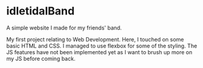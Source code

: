 # idletidalBand
A simple website I made for my friends' band.

My first project relating to Web Development. Here, I touched on some basic HTML and CSS. I managed to use flexbox for some of the styling.
The JS features have not been implemented yet as I want to brush up more on my JS before coming back.
